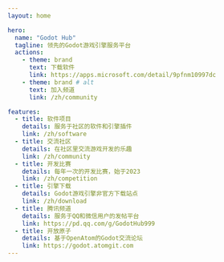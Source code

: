 ```yaml
---
layout: home

hero:
  name: "Godot Hub"
  tagline: 领先的Godot游戏引擎服务平台
  actions:
    - theme: brand
      text: 下载软件
      link: https://apps.microsoft.com/detail/9pfnm10997dc
    - theme: brand # alt
      text: 加入频道
      link: /zh/community

features:
  - title: 软件项目
    details: 服务于社区的软件和引擎插件
    link: /zh/software
  - title: 交流社区
    details: 在社区里交流游戏开发的乐趣
    link: /zh/community
  - title: 开发比赛
    details: 每年一次的开发比赛，始于2023
    link: /zh/competition
  - title: 引擎下载
    details: Godot游戏引擎非官方下载站点
    link: /zh/download
  - title: 腾讯频道
    details: 服务于QQ和微信用户的发帖平台
    link: https://pd.qq.com/g/GodotHub999
  - title: 开放原子
    details: 基于OpenAtom的Godot交流论坛
    link: https://godot.atomgit.com
---
```

